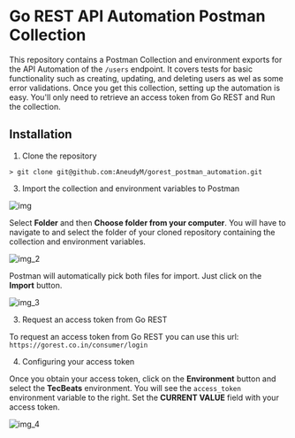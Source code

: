 # Go REST API Automation Postman Collection

This repository contains a Postman Collection and environment exports for the
API Automation of the `/users` endpoint. It covers tests for basic functionality
such as creating, updating, and deleting users as wel as some error validations.
Once you get this collection, setting up the automation is easy. You'll only need
to retrieve an access token from Go REST and Run the collection.

## Installation

1. Clone the repository <br>

`> git clone git@github.com:AneudyM/gorest_postman_automation.git`

3. Import the collection and environment variables to Postman <br>

![img](https://user-images.githubusercontent.com/8399767/155727655-e97182bb-d7e5-4fdd-a7de-35d794709619.png)

Select **Folder** and then **Choose folder from your computer**. You will have to navigate
to and select the folder of your cloned repository containing the collection and environment
variables.

![img_2](https://user-images.githubusercontent.com/8399767/155728057-8d3bb329-4d9a-424c-8c8e-bf9d57c046cb.png)

Postman will automatically pick both files for import. Just click on the **Import** button.

![img_3](https://user-images.githubusercontent.com/8399767/155728154-f414f6fe-82bf-45e1-8d41-cc2d24d8272c.png)

3. Request an access token from Go REST

To request an access token from Go REST you can use this url: `https://gorest.co.in/consumer/login`

4. Configuring your access token

Once you obtain your access token, click on the **Environment** button and select the **TecBeats**
environment. You will see the `access_token` environment variable to the right. Set the **CURRENT VALUE**
field with your access token.

![img_4](https://user-images.githubusercontent.com/8399767/155728194-1587a697-8e2b-4a5f-a8d3-b1205e0c924e.png)
